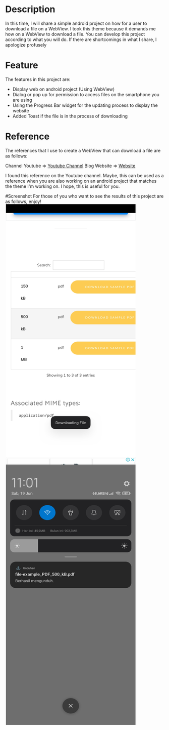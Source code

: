 # Description
In this time, I will share a simple android project on how for a user to download a file on a WebView. I took this theme because it demands me how on a WebView to download a file.
You can develop this project according to what you will do. If there are shortcomings in what I share, I apologize profusely

# Feature
The features in this project are:
* Display web on android project (Using WebView)
* Dialog or pop up for permission to access files on the smartphone you are using
* Using the Progress Bar widget for the updating process to display the website
* Added Toast if the file is in the process of downloading

# Reference
The references that I use to create a WebView that can download a file are as follows:

Channel Youtube => [Youtube Channel](https://www.youtube.com/watch?v=XhEg8VloXos)
Blog Website    => [Website](https://weblearners.blogspot.com/2020/04/how-to-enable-download-in-android.html)

I found this reference on the Youtube channel. Maybe, this can be used as a reference when you are also working on an android project that matches the theme I'm working on. 
I hope, this is useful for you.

#Screenshot
For those of you who want to see the results of this project are as follows, enjoy!
<img align="left" src="https://github.com/aqshalrzq/WebViewDownloader/blob/master/screenshot/gambar_01.jpg" width="411" height="823" hspace="2"/>
<img align="left" src="https://github.com/aqshalrzq/WebViewDownloader/blob/master/screenshot/gambar_02.jpg" width="411" height="823" hspace="2"/>
